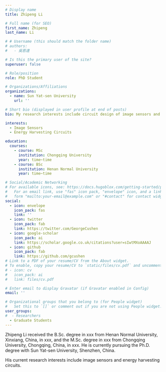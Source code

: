```yaml
---
# Display name
title: Zhipeng Li

# Full name (for SEO)
first_name: Zhipeng
last_name: Li

# # Username (this should match the folder name)
# authors:
#   - 吳恩達

# Is this the primary user of the site?
superuser: false

# Role/position
role: PhD Student

# Organizations/Affiliations
organizations:
  - name: Sun Yat-sen University
    url: ''

# Short bio (displayed in user profile at end of posts)
bio: My research interests include circuit design of image sensors and energy harvesting circuits.

interests:
  - Image Sensors
  - Energy Harvesting Circuits

education:
  courses:
    - course: MSc
      institution: Chongqing University
      year: time~time
    - course: BSc
      institution: Henan Normal University
      year: time~time

# Social/Academic Networking
# For available icons, see: https://docs.hugoblox.com/getting-started/page-builder/#icons
#   For an email link, use "fas" icon pack, "envelope" icon, and a link in the
#   form "mailto:your-email@example.com" or "#contact" for contact widget.
social:
  - icon: envelope
    icon_pack: fas
    link: ''
  - icon: twitter
    icon_pack: fab
    link: https://twitter.com/GeorgeCushen
  - icon: google-scholar
    icon_pack: ai
    link: https://scholar.google.co.uk/citations?user=sIwtMXoAAAAJ
  - icon: github
    icon_pack: fab
    link: https://github.com/gcushen
# Link to a PDF of your resume/CV from the About widget.
# To enable, copy your resume/CV to `static/files/cv.pdf` and uncomment the lines below.
# - icon: cv
#   icon_pack: ai
#   link: files/cv.pdf

# Enter email to display Gravatar (if Gravatar enabled in Config)
email: ''

# Organizational groups that you belong to (for People widget)
#   Set this to `[]` or comment out if you are not using People widget.
user_groups:
#  - Researchers
  - Graduate Students
---
```


Zhipeng Li received the B.Sc. degree in xxx from Henan Normal University, Xinxiang, China, in xxx, and the M.Sc. degree in xxx from Chongqing University, Chongqing, China, in xxx. He is currently pursuing the Ph.D. degree with Sun Yat-sen University, Shenzhen, China.

His current research interests include image sensors and energy harvesting circuits.
